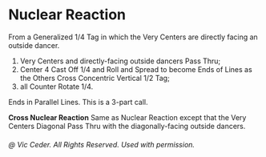 
# Nuclear Reaction

From a Generalized 1/4 Tag in which the Very Centers are directly facing an outside dancer.

1. Very Centers and directly-facing outside dancers Pass Thru; 
1. Center 4 Cast Off 1/4 and Roll and Spread to become Ends of Lines as the Others Cross Concentric Vertical 1/2 Tag; 
1. all Counter Rotate 1/4.

Ends in Parallel Lines. This is a 3-part call.

**Cross Nuclear Reaction** Same as Nuclear Reaction except that the Very
Centers Diagonal Pass Thru with the diagonally-facing outside dancers.

###### @ Vic Ceder. All Rights Reserved.  Used with permission.
